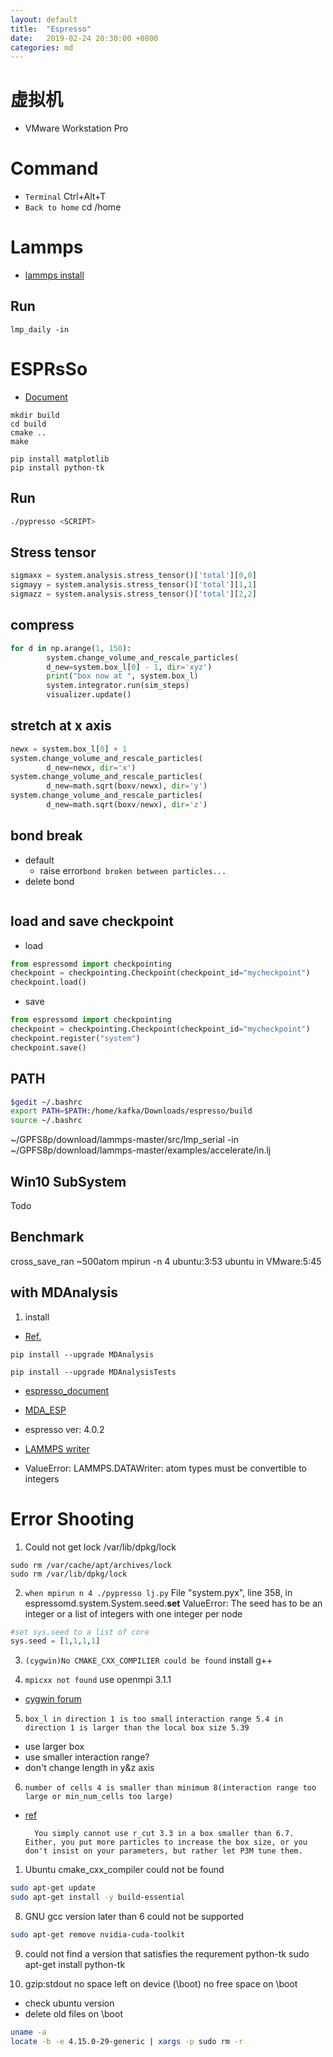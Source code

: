 ```yaml
---
layout: default
title:  "Espresso"
date:   2019-02-24 20:30:00 +0800
categories: md
---
```


# 虚拟机

- VMware Workstation Pro

# Command
- `Terminal` Ctrl+Alt+T
- `Back to home` cd /home
  
# Lammps

- [lammps install](https://lammps.sandia.gov/doc/Install_linux.**html**)

## Run
```
lmp_daily -in
```

# ESPRsSo

- [Document](http://espressomd.org/html/doc/index.html)

```
mkdir build
cd build
cmake ..
make
```

```
pip install matplotlib
pip install python-tk
```

## Run
```bash
./pypresso <SCRIPT>
```

## Stress tensor
```python
sigmaxx = system.analysis.stress_tensor()['total'][0,0]
sigmayy = system.analysis.stress_tensor()['total'][1,1]
sigmazz = system.analysis.stress_tensor()['total'][2,2]
```

## compress
```python
for d in np.arange(1, 150):
        system.change_volume_and_rescale_particles(
        d_new=system.box_l[0] - 1, dir='xyz')
        print("box now at ", system.box_l)
        system.integrator.run(sim_steps)    
        visualizer.update()
```

## stretch at x axis
```python
newx = system.box_l[0] + 1
system.change_volume_and_rescale_particles(
		d_new=newx, dir='x')
system.change_volume_and_rescale_particles(
       	d_new=math.sqrt(boxv/newx), dir='y')
system.change_volume_and_rescale_particles(
       	d_new=math.sqrt(boxv/newx), dir='z')
```

## bond break
- default
  - raise error`bond broken between particles...`
- delete bond
```python

```

## load and save checkpoint
- load
```python
from espressomd import checkpointing
checkpoint = checkpointing.Checkpoint(checkpoint_id="mycheckpoint")
checkpoint.load()
```

- save
```python
from espressomd import checkpointing
checkpoint = checkpointing.Checkpoint(checkpoint_id="mycheckpoint")
checkpoint.register("system")
checkpoint.save()
```

## PATH
```bash
$gedit ~/.bashrc
export PATH=$PATH:/home/kafka/Downloads/espresso/build
source ~/.bashrc
```
~/GPFS8p/download/lammps-master/src/lmp_serial -in ~/GPFS8p/download/lammps-master/examples/accelerate/in.lj
## Win10 SubSystem
Todo

## Benchmark
cross_save_ran 
~500atom
mpirun -n 4
ubuntu:3:53
ubuntu in VMware:5:45

## with MDAnalysis
1. install
- [Ref.](https://www.mdanalysis.org/docs/index.html)

`pip install --upgrade MDAnalysis`

`pip install --upgrade MDAnalysisTests`

- [espresso_document](http://espressomd.org/html/doc4.0.2/io.html?highlight=lammps)
- [MDA_ESP](http://espressomd.org/html/doc4.0.2/espressomd.MDA_ESP.html#module-espressomd.MDA_ESP)

- espresso ver: 4.0.2
- [LAMMPS writer](https://www.mdanalysis.org/docs/documentation_pages/coordinates/LAMMPS.html?highlight=write%20lammps#MDAnalysis.coordinates.LAMMPS.DATAWriter.write)
- ValueError: LAMMPS.DATAWriter: atom types must be convertible to integers

# Error Shooting
1. Could not get lock /var/lib/dpkg/lock
```
sudo rm /var/cache/apt/archives/lock
sudo rm /var/lib/dpkg/lock
```

2. `when mpirun n 4 ./pypresso lj.py`
File "system.pyx", line 358, in espressomd.system.System.seed.__set__
ValueError: The seed has to be an integer or a list of integers with one integer per node
```python
#set sys.seed to a list of core
sys.seed = [1,1,1,1]
```

3. `(cygwin)No CMAKE_CXX_COMPILIER could be found`
install g++

4. `mpicxx not found`
use openmpi 3.1.1
- [cygwin forum](https://cygwin.com/ml/cygwin/2018-09/msg00180.html)

5. `box_l in direction 1 is too small`
   `interaction range 5.4 in direction 1 is larger than the local box size 5.39`
- use larger box
- use smaller interaction range?
- don't change length in y&z axis 

6. `number of cells 4 is smaller than minimum 8(interaction range too large or min_num_cells too large)`
- [ref](https://lists.nongnu.org/archive/html/espressomd-users/2014-07/msg00024.html)

        You simply cannot use r_cut 3.3 in a box smaller than 6.7. Either, you put more particles to increase the box size, or you don't insist on your parameters, but rather let P3M tune them.

1. Ubuntu cmake_cxx_compiler could not be found
```bash
sudo apt-get update
sudo apt-get install -y build-essential
```

8. GNU gcc version later than 6 could not be supported
```bash
sudo apt-get remove nvidia-cuda-toolkit
```

9. could not find a version that satisfies the requrement python-tk
sudo apt-get install python-tk

10. gzip:stdout no space left on device (\boot)
no free space on \boot
- check ubuntu version
- delete old files on \boot
```bash
uname -a
locate -b -e 4.15.0-29-generic | xargs -p sudo rm -r
```
